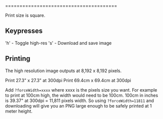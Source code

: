 =======================================

Print size is square.

## Keypresses

'h' - Toggle high-res
's' - Download and save image

## Printing

The high resolution image outputs at 8,192 x 8,192 pixels.  

Print 27.3" x 27.3" at 300dpi
Print 69.4cm x 69.4cm  at 300dpi

Add `?forceWidth=xxxx` where xxxx is the pixels size you want. For example to print at 100cm high, the width would need to be 100cm. 100cm in inches is 39.37" at 300dpi = 11,811 pixels width. So using `?forceWidth=11811` and downloading will give you an PNG large enough to be safely printed at 1 meter height.